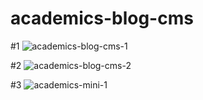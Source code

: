 # academics-blog-cms

#1
![academics-blog-cms-1](https://user-images.githubusercontent.com/42478761/137808242-4dd2f217-b06c-4814-8cd0-a92acae027e3.png)



#2
![academics-blog-cms-2](https://user-images.githubusercontent.com/42478761/137808306-c74d057b-7693-4ef8-9a8b-3a63d289685f.png)



#3
![academics-mini-1](https://user-images.githubusercontent.com/42478761/137808327-379803c5-5bf0-48d0-9b76-3c871ad04709.png)
